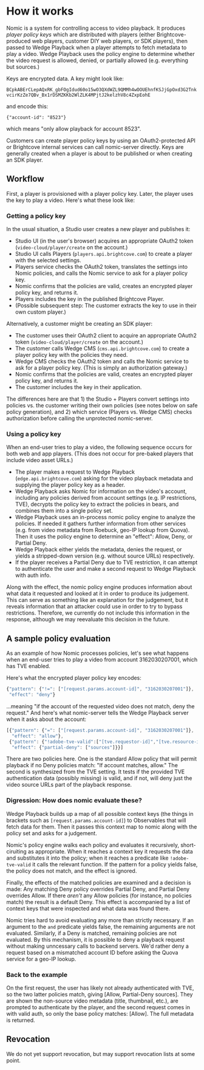 # How it works

Nomic is a system for controlling access to video playback. It
produces *player policy keys* which are distributed with players
(either Brightcove-produced web players, customer DIY web players,
or SDK players), then
passed to Wedge Playback when a player attempts to fetch
metadata to play a video. Wedge Playback uses the policy engine to
determine whether the video request is allowed, denied, or partially
allowed (e.g. everything but sources.)

Keys are encrypted data. A key might look like:

`BCpkABErCLepAQxRK_gbFOgIdud60o15wO3QXdWZL9QMMh4wOOUEhnfKSJjGpOxd3G2TnkvcirKzZe7QBv_Bx1rDSMZKKb2WlZLK4MPjtJ2kelzhV8c4ZxpEohE`

and encode this:

`{"account-id": "8523"}`

which means "only allow playback for account 8523".

Customers can create player policy keys by using an OAuth2-protected API
or Brightcove internal services can call nomic-server directly.
Keys are generally created when a player is about to be published
or when creating an SDK player.

## Workflow

First, a player is provisioned with a player policy key. Later, the
player uses the key to play a video. Here's what these look like:

### Getting a policy key

In the usual situation, a Studio user creates a new player and
publishes it:

- Studio UI (in the user's browser) acquires an appropriate OAuth2
  token (`video-cloud/player/create` on the account.)
- Studio UI calls Players (`players.api.brightcove.com`) to create a
  player with the selected settings.
- Players service checks the OAuth2 token, translates the settings
  into Nomic policies, and calls the Nomic service to ask for a player
  policy key.
- Nomic confirms that the policies are valid, creates an encrypted
  player policy key, and returns it.
- Players includes the key in the published Brightcove Player.
- (Possible subsequent step: The customer extracts the key to use in
  their own custom player.)

Alternatively, a customer might be creating an SDK player:

- The customer uses their OAuth2 client to acquire an appropriate OAuth2
  token (`video-cloud/player/create` on the account.)
- The customer calls Wedge CMS (`cms.api.brightcove.com`) to create a
  player policy key with the policies they need.
- Wedge CMS checks the OAuth2 token and calls the Nomic service to ask
  for a player policy key. (This is simply an authorization gateway.)
- Nomic confirms that the policies are valid, creates an encrypted
  player policy key, and returns it.
- The customer includes the key in their application.

The differences here are that 1) the Studio + Players convert settings
into policies vs. the customer writing their own policies (see notes
below on safe policy generation), and 2) which service (Players
vs. Wedge CMS) checks authorization before calling the unprotected
nomic-server.

### Using a policy key

When an end-user tries to play a video, the following sequence occurs
for both web and app players. (This does not occur for pre-baked
players that include video asset URLs.)

- The player makes a request to Wedge Playback
  (`edge.api.brightcove.com`) asking for the video playback metadata
  and supplying the player policy key as a header.
- Wedge Playback asks Nomic for information on the video's account,
  including any policies derived from account settings (e.g. IP
  restrictions, TVE), decrypts the policy key to extract the policies
  in bears, and combines them into a single policy set.
- Wedge Playback uses an in-process nomic policy engine to analyze the
  policies. If needed it gathers further information from other
  services (e.g. from video metadata from Roebuck, geo-IP lookup from
  Quova). Then it uses the policy engine to determine an "effect":
  Allow, Deny, or Partial Deny.
- Wedge Playback either yields the metadata, denies the request, or
  yields a stripped-down version (e.g. without source URLs)
  respectively.
- If the player receives a Partial Deny due to TVE restriction, it can
  attempt to authenticate the user and make a second request to Wedge
  Playback with auth info.

Along with the effect, the nomic policy engine produces information
about what data it requested and looked at it in order to produce its
judgement. This can serve as something like an explanation for the
judgement, but it reveals information that an attacker could use in
order to try to bypass restrictions. Therefore, we currently do not
include this information in the response, although we may reevaluate
this decision in the future.

## A sample policy evaluation

As an example of how Nomic processes policies, let's see what happens
when an end-user tries to play a video from account 3162030207001,
which has TVE enabled.

Here's what the encrypted player policy key encodes:

```javascript
{"pattern": {"!=": ["[request.params.account-id]", "3162030207001"]},
 "effect": "deny"}
```

...meaning "if the account of the requested video does not match, deny
the request."  And here's what nomic-server tells the Wedge Playback
server when it asks about the account:

```javascript
[{"pattern": {"=": ["[request.params.account-id]", "3162030207001"]},
  "effect": "allow"},
 {"pattern": {"!adobe-tve-valid":["[tve.requestor-id]","[tve.resource-id]","[request.tve-auth-token]"]},
  "effect": {"partial-deny": ["sources"]}}]
```

There are two policies here. One is the standard Allow policy that
will permit playback if no Deny policies match: "If account matches,
allow." The second is synthesized from the TVE setting. It tests if
the provided TVE authentication data (possibly missing) is valid, and
if not, will deny just the video source URLs part of the playback
response.

### Digression: How does nomic evaluate these?

Wedge Playback builds up a map of all possible context keys (the
things in brackets such as `[request.params.account-id]`) to
Observables that will fetch data for them. Then it passes this context
map to nomic along with the policy set and asks for a judgement.

Nomic's policy engine walks each policy and evaluates it recursively,
short-ciruiting as appropriate. When it reaches a context key it
requests the data and substitutes it into the policy; when it reaches
a predicate like `!adobe-tve-valid` it calls the relevant function. If
the pattern for a policy yields false, the policy does not match, and
the effect is ignored.

Finally, the effects of the matched policies are examined and a
decision is made: Any matching Deny policy overrides Partial Deny, and
Partial Deny overrides Allow. If there *aren't* any Allow policies
(for instance, no policies match) the result is a default Deny. This
effect is accompanied by a list of context keys that were inspected
and what data was found there.

Nomic tries hard to avoid evaluating any more than strictly
necessary. If an argument to the `and` predicate yields false, the
remaining arguments are not evaluated. Similarly, if a Deny is
matched, remaining policies are not evaluated. By this mechanism, it
is possible to deny a playback request without making unncessary calls
to backend servers. We'd rather deny a request based on a mismatched
account ID before asking the Quova service for a geo-IP lookup.

### Back to the example

On the first request, the user has likely not already authenticated
with TVE, so the two latter policies match, giving
[Allow, Partial-Deny sources]. They are shown the non-source video
metadata (title, thumbnail, etc.), are prompted to authenticate by the
player, and the second request comes in with valid auth, so only the
base policy matches: [Allow]. The full metadata is returned.

## Revocation

We do not yet support revocation, but may support revocation lists at
some point.
